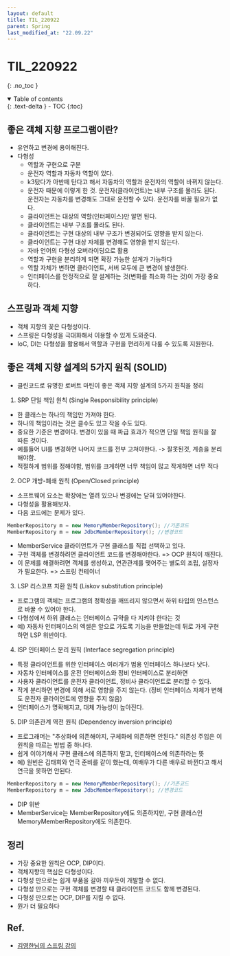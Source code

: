 ```yaml
---
layout: default
title: TIL_220922
parent: Spring
last_modified_at: "22.09.22"
---
```


# TIL_220922
{: .no_toc }

<details open markdown="block">
  <summary>
    Table of contents
  </summary>
  {: .text-delta }
- TOC
{:toc}
</details>

## 좋은 객체 지향 프로그램이란?
- 유연하고 변경에 용이해진다.
- 다형성
  - 역할과 구현으로 구분
  - 운전자 역할과 자동차 역할이 있다.
  - k3탔다가 아반떼 탄다고 해서 자동차의 역할과 운전자의 역할이 바뀌지 않는다.
  - 운전자 때문에 이렇게 한 것. 운전자(클라이언트)는 내부 구조를 몰라도 된다. 운전자는 자동차를 변경해도 그대로 운전할 수 있다. <span class="bg-green-100">운전자를 바꿀 필요가 없다.</span>
  - 클라이언트는 대상의 역할(인터페이스)만 알면 된다.
  - 클라이언트는 내부 구조를 몰라도 된다.
  - 클라이언트는 구현 대상의 내부 구조가 변경되어도 영향을 받지 않는다.
  - 클라이언트는 구현 대상 자체를 변경해도 영향을 받지 않는다.
  - 자바 언어의 다형성 오버라이딩으로 활용
  - 역할과 구현을 분리하게 되면 확장 가능한 설계가 가능하다
  - 역할 자체가 변하면 클라이언트, 서버 모두에 큰 변경이 발생한다.
  - <span class="bg-green-100">인터페이스를 안정적으로 잘 설계하는 것(변화를 최소화 하는 것)이 가장 중요하다.</span>

## 스프링과 객체 지향
- 객체 지향의 꽃은 다형성이다. 
- 스프링은 다형성을 극대화해서 이용할 수 있게 도와준다.
- IoC, DI는 다형성을 활용해서 역할과 구현을 편리하게 다룰 수 있도록 지원한다.

## 좋은 객체 지향 설계의 5가지 원칙 (SOLID)
- 클린코드로 유명한 로버트 마틴이 좋은 객체 지향 설계의 5가지 원칙을 정리

1. SRP 단일 책임 원칙 (Single Responsibility principle)
- 한 클래스는 하나의 책임만 가져야 한다.
- 하나의 책임이라는 것은 클수도 있고 작을 수도 있다. 
- 중요한 기준은 변경이다. 변경이 있을 때 파급 효과가 적으면 단일 책임 원칙을 잘 따른 것이다.
- 예를들어 UI를 변경하면 나머지 코드를 전부 고쳐야한다. -> 잘못된것, 계층을 분리해야함.
- 적절하게 범위를 정해야함, 범위를 크게하면 너무 책임이 많고 작게하면 너무 적다

2. OCP 개방-폐쇄 원칙 (Open/Closed principle)
- 소프트웨어 요소는 확장에는 열려 있으나 변경에는 닫혀 있어야한다.
- 다형성을 활용해보자. 
- 다음 코드에는 문제가 있다.
```java
MemberRepository m = new MemoryMemberRepository(); //기존코드
MemberRepository m = new JdbcMemberRepository(); //변경코드
```
- MemberService 클라이언트가 구현 클래스를 직접 선택하고 있다.
- 구현 객체를 변경하려면 클라이언트 코드를 변경해야한다. => OCP 원칙이 깨진다.
- 이 문제를 해결하려면 객체를 생성하고, 연관관계를 맺어주는 별도의 조립, 설정자가 필요한다. => 스프링 컨테이너

3. LSP 리스코프 치환 원칙 (Liskov substitution principle)
- 프로그램의 객체는 프로그램의 정확성을 깨뜨리지 않으면서 하위 타입의 인스턴스로 바꿀 수 있어야 한다.
- 다형성에서 하위 클래스는 인터페이스 규약을 다 지켜야 한다는 것
- 예) 자동차 인터페이스의 엑셀은 앞으로 가도록 기능을 만들었는데 뒤로 가게 구현하면 LSP 위반이다.

4. ISP 인터페이스 분리 원칙 (Interface segregation principle)
- 특정 클라이언트를 위한 인터페이스 여러개가 범용 인터페이스 하나보다 낫다.
- 자동차 인터페이스를 운전 인터페이스와 정비 인터페이스로 분리하면
- 사용자 클라이언트를 운전자 클라이언트, 정비사 클라이언트로 분리할 수 있다.
- 작게 분리하면 변경에 의해 서로 영향을 주지 않는다. (정비 인터페이스 자체가 변해도 운전자 클라이언트에 영향을 주지 않음)
- 인터페이스가 명확해지고, 대체 가능성이 높아진다.


5. DIP 의존관계 역전 원칙 (Dependency inversion principle)
- 프로그래머는 "추상화에 의존해야지, 구체화에 의존하면 안된다." 의존성 주입은 이 원칙을 따르는 방법 중 하나다.
- 쉽게 이야기해서 구현 클래스에 의존하지 말고, 인터페이스에 의존하라는 뜻
- 예) 원빈은 김태희와 연극 준비를 같이 했는데, 여배우가 다른 배우로 바뀐다고 해서 연극을 못하면 안된다.
```java
MemberRepository m = new MemoryMemberRepository(); //기존코드
MemberRepository m = new JdbcMemberRepository(); //변경코드
```
- DIP 위반
- MemberService는 MemberRepository에도 의존하지만, 구현 클래스인 MemoryMemberRepository에도 의존한다.

## 정리
- 가장 중요한 원칙은 OCP, DIP이다.
- 객체지향의 핵심은 다형성이다.
- 다형성 만으로는 쉽게 부품을 갈아 끼우듯이 개발할 수 없다.
- 다형성 만으로는 구현 객체를 변경할 때 클라이언트 코드도 함께 변경된다.
- <span class="bg-green-100">다형성 만으로는 OCP, DIP를 지킬 수 없다.</span>
- 뭔가 더 필요하다

## Ref.
- <a href="https://www.inflearn.com/course/%EC%8A%A4%ED%94%84%EB%A7%81-%ED%95%B5%EC%8B%AC-%EC%9B%90%EB%A6%AC-%EA%B8%B0%EB%B3%B8%ED%8E%B8/dashboard">김영한님의 스프링 강의</a>
